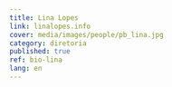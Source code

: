 ```yaml
---
title: Lina Lopes
link: linalopes.info
cover: media/images/people/pb_lina.jpg
category: diretoria
published: true
ref: bio-lina
lang: en
---
```

